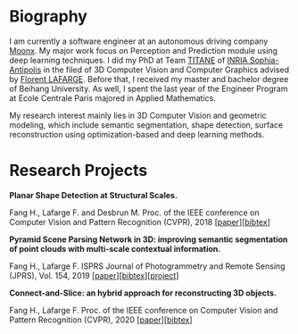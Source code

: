 # Biography

I am currently a software engineer at an autonomous driving company [Moonx](http://www.moonx.ai/#/home).  My major work focus on Perception and Prediction module using deep learning techniques. I did my PhD at Team [TITANE](https://team.inria.fr/titane/team/) of [INRIA Sophia-Antipolis](https://www.inria.fr/en/centre-inria-sophia-antipolis-mediterranee) in the filed of 3D Computer Vision and Computer Graphics advised by [Florent LAFARGE](http://www-sop.inria.fr/members/Florent.Lafarge/). Before that, I received my master and bachelor degree of Beihang University. As well, I spent the last year of the Engineer Program at Ecole Centrale Paris majored in Applied Mathematics. 

My research interest mainly lies in 3D Computer Vision and geometric modeling,  which include semantic segmentation, shape detection, surface reconstruction using optimization-based and deep learning methods. 

# Research Projects

**Planar Shape Detection at Structural Scales.**

Fang H., Lafarge F. and Desbrun M. Proc. of the IEEE conference on Computer Vision and Pattern Recognition (CVPR), 2018
[[paper](https://hal.inria.fr/hal-01741650/document)][[bibtex](https://www-sop.inria.fr/members/Florent.Lafarge/articles/2018_cvpr_b.html)]


**Pyramid Scene Parsing Network in 3D: improving semantic segmentation of point clouds with multi-scale contextual information.**

Fang H., Lafarge F. ISPRS Journal of Photogrammetry and Remote Sensing (JPRS), Vol. 154, 2019
[[paper](https://hal.inria.fr/hal-02159279/document)][[bibtex](https://www-sop.inria.fr/members/Florent.Lafarge/articles/2019_jprs.html)][[project]](https://github.com/Hao-FANG-92/3D_PSPNet)


**Connect-and-Slice: an hybrid approach for reconstructing 3D objects.**

Fang H., Lafarge F. Proc. of the IEEE conference on Computer Vision and Pattern Recognition (CVPR), 2020
[[paper]()][[bibtex]()]
